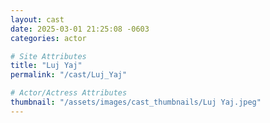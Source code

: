 ```yaml
---
layout: cast
date: 2025-03-01 21:25:08 -0603
categories: actor

# Site Attributes
title: "Luj Yaj"
permalink: "/cast/Luj_Yaj"

# Actor/Actress Attributes
thumbnail: "/assets/images/cast_thumbnails/Luj Yaj.jpeg"
---
```

